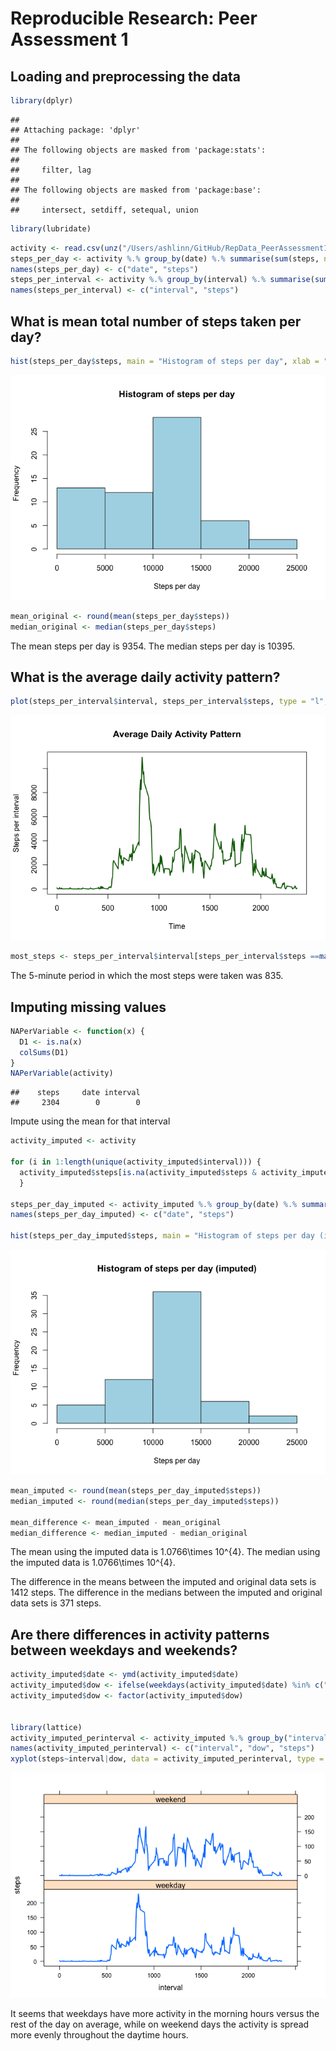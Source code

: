 # Reproducible Research: Peer Assessment 1


## Loading and preprocessing the data

```r
library(dplyr)
```

```
## 
## Attaching package: 'dplyr'
## 
## The following objects are masked from 'package:stats':
## 
##     filter, lag
## 
## The following objects are masked from 'package:base':
## 
##     intersect, setdiff, setequal, union
```

```r
library(lubridate)
```


```r
activity <- read.csv(unz("/Users/ashlinn/GitHub/RepData_PeerAssessment1/activity.zip",filename = "activity.csv"))
steps_per_day <- activity %.% group_by(date) %.% summarise(sum(steps, na.rm = TRUE))
names(steps_per_day) <- c("date", "steps")
steps_per_interval <- activity %.% group_by(interval) %.% summarise(sum(steps, na.rm = TRUE))
names(steps_per_interval) <- c("interval", "steps")
```


## What is mean total number of steps taken per day?

```r
hist(steps_per_day$steps, main = "Histogram of steps per day", xlab = "Steps per day", col = "lightblue")
```

![](./PA1_template_files/figure-html/unnamed-chunk-3-1.png) 

```r
mean_original <- round(mean(steps_per_day$steps))
median_original <- median(steps_per_day$steps)
```

The mean steps per day is 9354. The median steps per day is 10395.

## What is the average daily activity pattern?

```r
plot(steps_per_interval$interval, steps_per_interval$steps, type = "l", lwd = 2, col = "darkgreen", main = "Average Daily Activity Pattern", ylab = "Steps per interval", xlab = "Time")
```

![](./PA1_template_files/figure-html/unnamed-chunk-4-1.png) 

```r
most_steps <- steps_per_interval$interval[steps_per_interval$steps ==max(steps_per_interval$steps, na.rm = TRUE)]
```

The 5-minute period in which the most steps were taken was 835.

## Imputing missing values

```r
NAPerVariable <- function(x) {
  D1 <- is.na(x)
  colSums(D1)
}
NAPerVariable(activity)
```

```
##    steps     date interval 
##     2304        0        0
```

Impute using the mean for that interval


```r
activity_imputed <- activity

for (i in 1:length(unique(activity_imputed$interval))) {
  activity_imputed$steps[is.na(activity_imputed$steps & activity_imputed$interval == activity_imputed$interval[i])] <- mean(activity_imputed$steps[activity_imputed$interval == activity_imputed$interval[i]], na.rm  = TRUE)
  }

steps_per_day_imputed <- activity_imputed %.% group_by(date) %.% summarise(sum(steps, na.rm = TRUE))
names(steps_per_day_imputed) <- c("date", "steps")

hist(steps_per_day_imputed$steps, main = "Histogram of steps per day (imputed)", xlab = "Steps per day", col = "lightblue")
```

![](./PA1_template_files/figure-html/unnamed-chunk-6-1.png) 

```r
mean_imputed <- round(mean(steps_per_day_imputed$steps))
median_imputed <- round(median(steps_per_day_imputed$steps))

mean_difference <- mean_imputed - mean_original
median_difference <- median_imputed - median_original
```

The mean using the imputed data is 1.0766\times 10^{4}. The median using the imputed data is 1.0766\times 10^{4}. 

The difference in the means between the imputed and original data sets is 1412 steps. 
The difference in the medians between the imputed and original data sets is 371 steps. 



## Are there differences in activity patterns between weekdays and weekends?


```r
activity_imputed$date <- ymd(activity_imputed$date)
activity_imputed$dow <- ifelse(weekdays(activity_imputed$date) %in% c("Monday", "Tuesday", "Wednesday", "Thursday", "Friday"), "weekday", "weekend")
activity_imputed$dow <- factor(activity_imputed$dow)


library(lattice)
activity_imputed_perinterval <- activity_imputed %.% group_by("interval", "dow") %.% summarise(mean(steps))
names(activity_imputed_perinterval) <- c("interval", "dow", "steps")
xyplot(steps~interval|dow, data = activity_imputed_perinterval, type = "l", lwd = 2, layout = c(1,2))
```

![](./PA1_template_files/figure-html/unnamed-chunk-7-1.png) 

It seems that weekdays have more activity in the morning hours versus the rest of the day on average, while on weekend days the activity is spread more evenly throughout the daytime hours.
